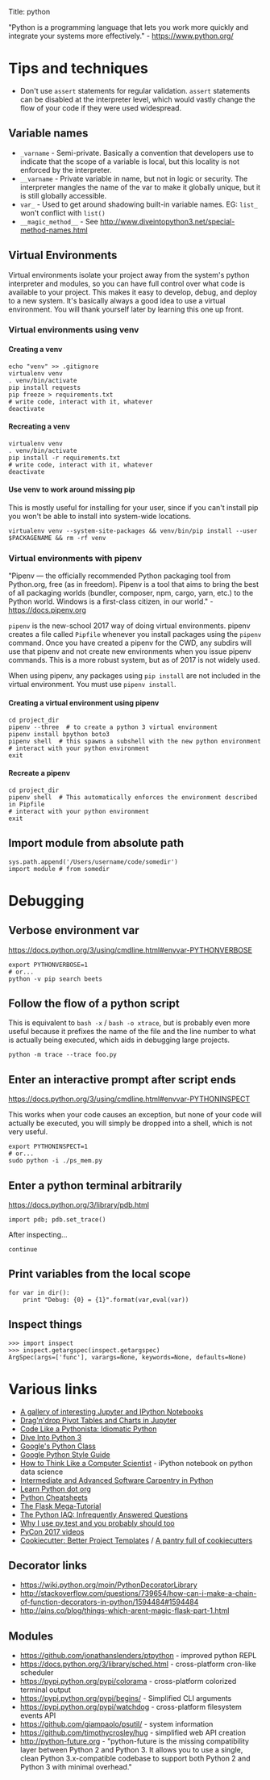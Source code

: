 Title: python

"Python is a programming language that lets you work more quickly and integrate your systems more effectively." - <https://www.python.org/>

# Tips and techniques

- Don't use `assert` statements for regular validation. `assert` statements can be disabled at the interpreter level, which would vastly change the flow of your code if they were used widespread.

## Variable names

- `_varname` - Semi-private. Basically a convention that developers use to indicate that the scope of a variable is local, but this locality is not enforced by the interpreter.
- `__varname` - Private variable in name, but not in logic or security. The interpreter mangles the name of the var to make it globally unique, but it is still globally accessible.
- `var_` - Used to get around shadowing built-in variable names. EG: `list_` won't conflict with `list()`
- `__magic_method__` - See <http://www.diveintopython3.net/special-method-names.html>

## Virtual Environments

Virtual environments isolate your project away from the system's python interpreter and modules, so you can have full control over what code is available to your project. This makes it easy to develop, debug, and deploy to a new system. It's basically always a good idea to use a virtual environment. You will thank yourself later by learning this one up front.

### Virtual environments using venv

#### Creating a venv

```
echo "venv" >> .gitignore
virtualenv venv
. venv/bin/activate
pip install requests
pip freeze > requirements.txt
# write code, interact with it, whatever
deactivate
```

#### Recreating a venv

```
virtualenv venv
. venv/bin/activate
pip install -r requirements.txt
# write code, interact with it, whatever
deactivate
```

#### Use venv to work around missing pip

This is mostly useful for installing for your user, since if you can't install pip you won't be able to install into system-wide locations.

```
virtualenv venv --system-site-packages && venv/bin/pip install --user $PACKAGENAME && rm -rf venv
```

### Virtual environments with pipenv

"Pipenv — the officially recommended Python packaging tool from Python.org, free (as in freedom). Pipenv is a tool that aims to bring the best of all packaging worlds (bundler, composer, npm, cargo, yarn, etc.) to the Python world. Windows is a first-class citizen, in our world." - <https://docs.pipenv.org>

`pipenv` is the new-school 2017 way of doing virtual environments. pipenv creates a file called `Pipfile` whenever you install packages using the `pipenv` command. Once you have created a pipenv for the CWD, any subdirs will use that pipenv and not create new environments when you issue pipenv commands. This is a more robust system, but as of 2017 is not widely used.

When using pipenv, any packages using `pip install` are not included in the virtual environment. You must use `pipenv install`.

#### Creating a virtual environment using pipenv

```
cd project_dir
pipenv --three  # to create a python 3 virtual environment
pipenv install bpython boto3
pipenv shell  # this spawns a subshell with the new python environment
# interact with your python environment
exit
```

#### Recreate a pipenv

```
cd project_dir
pipenv shell  # This automatically enforces the environment described in Pipfile
# interact with your python environment
exit
```

## Import module from absolute path

```
sys.path.append('/Users/username/code/somedir')
import module # from somedir
```

# Debugging

## Verbose environment var

<https://docs.python.org/3/using/cmdline.html#envvar-PYTHONVERBOSE>

```
export PYTHONVERBOSE=1
# or...
python -v pip search beets
```

## Follow the flow of a python script

This is equivalent to `bash -x` / `bash -o xtrace`, but is probably even more useful because it prefixes the name of the file and the line number to what is actually being executed, which aids in debugging large projects.

```
python -m trace --trace foo.py
```

## Enter an interactive prompt after script ends

<https://docs.python.org/3/using/cmdline.html#envvar-PYTHONINSPECT>

This works when your code causes an exception, but none of your code will actually be executed, you will simply be dropped into a shell, which is not very useful.

```
export PYTHONINSPECT=1
# or...
sudo python -i ./ps_mem.py
```

## Enter a python terminal arbitrarily

<https://docs.python.org/3/library/pdb.html>

```
import pdb; pdb.set_trace()
```

After inspecting...

```
continue
```

## Print variables from the local scope

```
for var in dir():
    print "Debug: {0} = {1}".format(var,eval(var))
```

## Inspect things

```
>>> import inspect
>>> inspect.getargspec(inspect.getargspec)
ArgSpec(args=['func'], varargs=None, keywords=None, defaults=None)
```

# Various links

- [A gallery of interesting Jupyter and IPython Notebooks](https://github.com/jupyter/jupyter/wiki/A-gallery-of-interesting-Jupyter-and-IPython-Notebooks)
- [Drag'n'drop Pivot Tables and Charts in Jupyter](http://nicolas.kruchten.com/content/2015/09/jupyter_pivottablejs/)
- [Code Like a Pythonista: Idiomatic Python](http://python.net/~goodger/projects/pycon/2007/idiomatic/handout.html)
- [Dive Into Python 3](http://www.diveintopython3.net/)
- [Google's Python Class](https://developers.google.com/edu/python/?csw=1)
- [Google Python Style Guide](https://google.github.io/styleguide/pyguide.html)
- [How to Think Like a Computer Scientist](http://interactivepython.org/courselib/static/thinkcspy/index.html) - iPython notebook on python data science
- [Intermediate and Advanced Software Carpentry in Python](http://ivory.idyll.org/articles/advanced-swc/)
- [Learn Python dot org](http://www.learnpython.org/)
- [Python Cheatsheets](https://www.pythonsheets.com)
- [The Flask Mega-Tutorial](https://blog.miguelgrinberg.com/post/the-flask-mega-tutorial-part-i-hello-world)
- [The Python IAQ: Infrequently Answered Questions](http://norvig.com/python-iaq.html)
- [Why I use py.test and you probably should too](http://halfcooked.com/presentations/pyconau2013/why_I_use_pytest.html)
- [PyCon 2017 videos](https://www.youtube.com/channel/UCrJhliKNQ8g0qoE_zvL8eVg)
- [Cookiecutter: Better Project Templates](https://cookiecutter.readthedocs.io/en/latest/) / [A pantry full of cookiecutters](https://cookiecutter.readthedocs.io/en/latest/readme.html#a-pantry-full-of-cookiecutters)

## Decorator links

- <https://wiki.python.org/moin/PythonDecoratorLibrary>
- <http://stackoverflow.com/questions/739654/how-can-i-make-a-chain-of-function-decorators-in-python/1594484#1594484>
- <http://ains.co/blog/things-which-arent-magic-flask-part-1.html>

## Modules

- <https://github.com/jonathanslenders/ptpython> - improved python REPL
- <https://docs.python.org/3/library/sched.html> - cross-platform cron-like scheduler
- <https://pypi.python.org/pypi/colorama> - cross-platform colorized terminal output
- <https://pypi.python.org/pypi/begins/> - Simplified CLI arguments
- <https://pypi.python.org/pypi/watchdog> - cross-platform filesystem events API
- <https://github.com/giampaolo/psutil/> - system information
- <https://github.com/timothycrosley/hug> - simplified web API creation
- <http://python-future.org> - "python-future is the missing compatibility layer between Python 2 and Python 3. It allows you to use a single, clean Python 3.x-compatible codebase to support both Python 2 and Python 3 with minimal overhead."
